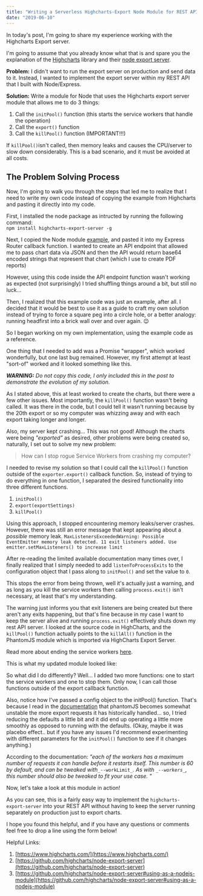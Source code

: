 ```yaml
---
title: "Writing a Serverless Highcharts-Export Node Module for REST API's"
date: "2019-06-10"
---
```


In today's post, I'm going to share my experience working with the Highcharts Export server.

I'm going to assume that you already know what that is and spare you the explanation of the [Highcharts](https://www.highcharts.com/) library and their [node export server](https://github.com/highcharts/node-export-server).

**Problem:** I didn't want to run the export server on production and send data to it. Instead, I wanted to implement the export server within my REST API that I built with Node/Express.

**Solution:** Write a module for Node that uses the Highcharts export server module that allows me to do 3 things:

1. Call the `initPool()` function (this starts the service workers that handle the operation)
2. Call the `export()` function
3. Call the `killPool()` function (IMPORTANT!!!)

If `killPool()`isn't called, then memory leaks and causes the CPU/server to slow down considerably. This is a bad scenario, and it must be avoided at all costs.

## The Problem Solving Process

Now, I'm going to walk you through the steps that led me to realize that I need to write my own code instead of copying the example from Highcharts and pasting it directly into my code.

First, I installed the node package as intructed by running the following command:  
`npm install highcharts-export-server -g`

Next, I copied the Node module [example](https://github.com/highcharts/node-export-server#using-as-a-nodejs-module ), and pasted it into my Express Router callback function. I wanted to create an API endpoint that allowed me to pass chart data via JSON and then the API would return base64 encoded strings that represent that chart (which I use to create PDF reports)

However, using this code inside the API endpoint function wasn't working as expected (not surprisingly) I tried shuffling things around a bit, but still no luck...

Then, I realized that this example code was just an example, after all. I decided that it would be best to use it as a guide to craft my own solution instead of trying to force a square peg into a circle hole, or a better analogy: running headfirst into a brick wall over and over again. 😉

So I began working on my own implementation, using the example code as a reference.  

One thing that I needed to add was a Promise "wrapper", which worked wonderfully, but one last bug remained. However, my first attempt at least "sort-of" worked and it looked something like this.

_**WARNING:** Do not copy this code, I only included this in the post to demonstrate the evolution of my solution._

As I stated above, this at least worked to create the charts, but there were a few other issues. Most importantly, the `killPool()` function wasn't being called. It was there in the code, but I could tell it wasn't running because by the 20th export or so my computer was whizzing away and with each export taking longer and longer.

Also, my server kept crashing... This was not good! Although the charts were being _"exported"_ as desired, other problems were being created so, naturally, I set out to solve my new problem:

> How can I stop rogue Service Workers from crashing my computer?

I needed to revise my solution so that I could call the `killPool()` function outside of the `exporter.export()` callback function. So, instead of trying to do everything in one function, I separated the desired functionality into three different functions.

1. `initPool()`
2. `export(exportSettings)`
3. `killPool()`

Using this approach, I stopped encountering memory leaks/server crashes. However, there was still an error message that kept appearing about a _possible_ memory leak. `MaxListenersExceededWarning: Possible EventEmitter memory leak detected. 11 exit listeners added. Use emitter.setMaxListeners() to increase limit`

After re-reading the limited available documentation many times over, I finally realized that I simply needed to add `listenToProcessExits` to the configuration object that I pass along to `initPool()` and set the value to `0`.

This stops the error from being thrown, well it's actually just a warning, and as long as you kill the service workers then calling `process.exit()` isn't necessary, at least that's my understanding.

The warning just informs you that exit listeners are being created but there aren't any exits happening, but that's fine because in my case I want to keep the server alive and running `process.exit()` effectively shuts down my rest API server. I looked at the source code in HighCharts, and the `killPool()` function actually points to the `killAll()` function in the PhantomJS module which is imported via HighCharts Export Server.  

Read more about ending the service workers [here](https://www.npmjs.com/package/highcharts-export-server#note-about-processexit-listeners).

This is what my updated module looked like:

So what did I do differently? Well... I added two more functions: one to start the service workers and one to stop them. Only now, I can call those functions outside of the export callback function.

Also, notice how I've passed a config object to the initPool() function. That's because I read in the [documentation](https://github.com/highcharts/node-export-server#worker-count--work-limit) that phantomJS becomes somewhat unstable the more export requests it has historically handled... so, I tried reducing the defaults a little bit and it did end up operating a little more smoothly as opposed to running with the defaults. (Okay, maybe it was placebo effect.. but if you have any issues I'd recommend experimenting with different parameters for the `initPool()` function to see if it changes anything.)

According to the documentation: _"each of the workers has a maximum number of requests it can handle before it restarts itself. This number is 60 by default, and can be tweaked with_`_--workLimit_`_. As with _`_--workers_`_, this number should also be tweaked to fit your use case. "_

Now, let's take a look at this module in action!

As you can see, this is a fairly easy way to implement the `highcharts-export-server` into your REST API without having to keep the server running separately on production just to export charts.

I hope you found this helpful, and if you have any questions or comments feel free to drop a line using the form below!

Helpful Links:

1. [https://www.highcharts.com/](https://www.highcharts.com/)
2. [https://github.com/highcharts/node-export-server](https://github.com/highcharts/node-export-server)
3. [https://github.com/highcharts/node-export-server#using-as-a-nodejs-module](https://github.com/highcharts/node-export-server#using-as-a-nodejs-module)
